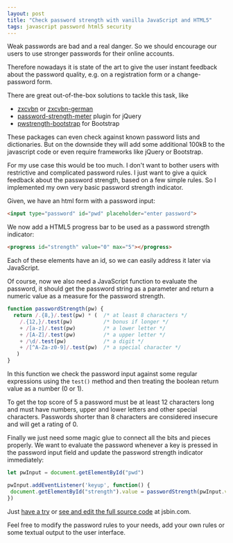 ```yaml
---
layout: post
title: "Check password strength with vanilla JavaScript and HTML5"
tags: javascript password html5 security
---
```

Weak passwords are bad and a real danger.
So we should encourage our users to use stronger passwords
for their online accounts.

Therefore nowadays it is state of the art to give the user
instant feedback about the password quality,
e.g. on a registration form or a change-password form.

There are great out-of-the-box solutions to tackle this task, like
 * [zxcvbn](https://github.com/dropbox/zxcvbn) or [zxcvbn-german](https://github.com/devatrox/zxcvbn-german)
 * [password-strength-meter](https://www.npmjs.com/package/password-strength-meter) plugin for jQuery
 * [pwstrength-bootstrap](https://www.npmjs.com/package/pwstrength-bootstrap) for Bootstrap

These packages can even check against known password lists and dictionaries.
But on the downside they will add some additional 100kB to the javascript code or even require frameworks
like jQuery or Bootstrap.

For my use case this would be too much.
I don't want to bother users with restrictive and complicated password rules.
I just want to give a quick feedback about the password strength, based on a few simple rules.
So I implemented my own very basic password strength indicator.

Given, we have an html form with a password input:
```html
<input type="password" id="pwd" placeholder="enter password">
```

We now add a HTML5 progress bar to be used as a password strength indicator:
```html
<progress id="strength" value="0" max="5"></progress>
```
Each of these elements have an id, so we can easily address it later via JavaScript.

Of course, now we also need a JavaScript function to evaluate the password,
it should get the password string as a parameter and return a numeric value
as a measure for the password strength.

```javascript
function passwordStrength(pw) {
  return /.{8,}/.test(pw) * (  /* at least 8 characters */
    /.{12,}/.test(pw)          /* bonus if longer */
    + /[a-z]/.test(pw)         /* a lower letter */
    + /[A-Z]/.test(pw)         /* a upper letter */
    + /\d/.test(pw)            /* a digit */
    + /[^A-Za-z0-9]/.test(pw)  /* a special character */
   )
}
```
In this function we check the password input against some regular expressions using the `test()`
method and then treating the boolean return value as a number (0 or 1).

To get the top score of 5 a password must be at least 12 characters long and must have numbers,
upper and lower letters and other special characters. Passwords shorter than 8 characters are
considered insecure and will get a rating of 0.

Finally we just need some magic glue to connect all the bits and pieces properly.
We want to evaluate the password whenever a key is pressed in the password input field
and update the password strength indicator immediately:

```javascript
let pwInput = document.getElementById("pwd")

pwInput.addEventListener('keyup', function() { 
 document.getElementById("strength").value = passwordStrength(pwInput.value)
})
```

Just [have a try](https://output.jsbin.com/malopev/) or
[see and edit the full source code](https://jsbin.com/malopev/edit?html,js,output) at jsbin.com.

Feel free to modify the password rules to your needs, add your own rules or some textual output to the user interface.
